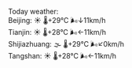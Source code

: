 Today weather:  
Beijing: ☀️ 🌡️+29°C 🌬️↓11km/h  
Tianjin: ☀️ 🌡️+28°C 🌬️←11km/h  
Shijiazhuang: 🌫  🌡️+29°C 🌬️↙0km/h  
Tangshan: ☀️ 🌡️+28°C 🌬️←11km/h  
